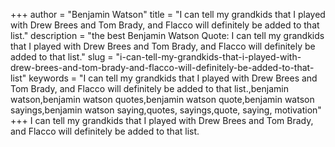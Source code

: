 +++
author = "Benjamin Watson"
title = "I can tell my grandkids that I played with Drew Brees and Tom Brady, and Flacco will definitely be added to that list."
description = "the best Benjamin Watson Quote: I can tell my grandkids that I played with Drew Brees and Tom Brady, and Flacco will definitely be added to that list."
slug = "i-can-tell-my-grandkids-that-i-played-with-drew-brees-and-tom-brady-and-flacco-will-definitely-be-added-to-that-list"
keywords = "I can tell my grandkids that I played with Drew Brees and Tom Brady, and Flacco will definitely be added to that list.,benjamin watson,benjamin watson quotes,benjamin watson quote,benjamin watson sayings,benjamin watson saying,quotes, sayings,quote, saying, motivation"
+++
I can tell my grandkids that I played with Drew Brees and Tom Brady, and Flacco will definitely be added to that list.
